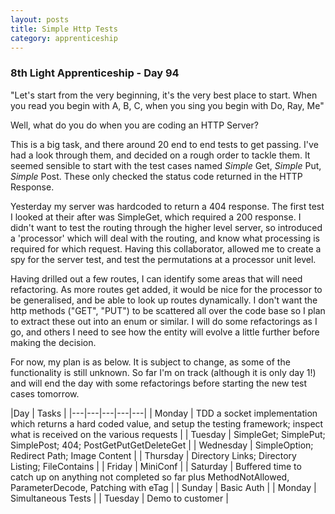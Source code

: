 ```yaml
---
layout: posts
title: Simple Http Tests
category: apprenticeship
---
```

### 8th Light Apprenticeship - Day 94

"Let's start from the very beginning, it's the very best place to start. When you read you begin with A, B, C, when you sing you begin with Do, Ray, Me"

Well, what do you do when you are coding an HTTP Server? 

<!--break-->

This is a big task, and there around 20 end to end tests to get passing. I've had a look through them, and decided on a rough order to tackle them. It seemed sensible to start with the test cases named _Simple_ Get, _Simple_ Put, _Simple_ Post. These only checked the status code returned in the HTTP Response.

Yesterday my server was hardcoded to return a 404 response. The first test I looked at their after was SimpleGet, which required a 200 response. I didn't want to test the routing through the higher level server, so introduced a 'processor' which will deal with the routing, and know what processing is required for which request. Having this collaborator, allowed me to create a spy for the server test, and test the permutations at a processor unit level.

Having drilled out a few routes, I can identify some areas that will need refactoring. As more routes get added, it would be nice for the processor to be generalised, and be able to look up routes dynamically. I don't want the http methods ("GET", "PUT") to be scattered all over the code base so I plan to extract these out into an enum or similar.  I will do some refactorings as I go, and others I need to see how the entity will evolve a little further before making the decision. 

For now, my plan is as below. It is subject to change, as some of the functionality is  still unknown. So far I'm on track (although it is only day 1!) and will end the day with some refactorings before starting the new test cases tomorrow.


|Day   | Tasks   | 
|---|---|---|---|---|
| Monday  | TDD a socket implementation which returns a hard coded value, and setup the testing framework; inspect what is received on the various requests   | 
| Tuesday  | SimpleGet; SimplePut; SimplePost; 404; PostGetPutGetDeleteGet |
| Wednesday | SimpleOption; Redirect Path; Image Content |
| Thursday | Directory Links; Directory Listing; FileContains |
| Friday | MiniConf |
| Saturday | Buffered time to catch up on anything not completed so far plus MethodNotAllowed, ParameterDecode, Patching with eTag |
| Sunday | Basic Auth |
| Monday | Simultaneous Tests |
| Tuesday | Demo to customer |
